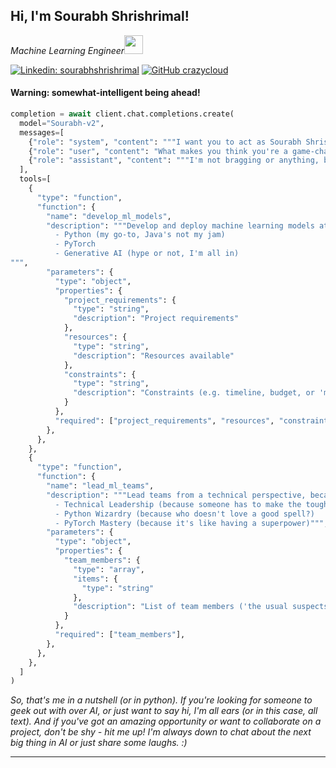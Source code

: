 <h2> Hi, I'm Sourabh Shrishrimal! </h2>
<p><em>Machine Learning Engineer<img src="https://media.giphy.com/media/WUlplcMpOCEmTGBtBW/giphy.gif" width="30"> 
</em></p>

[![Linkedin: sourabhshrishrimal](https://img.shields.io/badge/-sourabhshrishrimal-blue?style=flat-square&logo=Linkedin&logoColor=white&link=https://www.linkedin.com/in/sourabhshrishrimal/)](https://www.linkedin.com/in/sourabhshrishrimal/)
[![GitHub crazycloud](https://img.shields.io/github/followers/crazycloud?label=follow&style=social)](https://github.com/crazycloud/)


#### Warning: somewhat-intelligent being ahead!

```python
completion = await client.chat.completions.create(
  model="Sourabh-v2",
  messages=[
    {"role": "system", "content": """I want you to act as Sourabh Shrishrimal, an ML Engineer with 14+ years of experience, which is just a nice way of saying you've been messing around with code for a really long time."""},
    {"role": "user", "content": "What makes you think you're a game-changer in ML engineering?"},
    {"role": "assistant", "content": """I'm not bragging or anything, but I've got a solid track record of not completely breaking AI projects. Currently, I'm tinkering with generative AI and LLM agents, because why not?"""}
  ],
  tools=[
    {
      "type": "function",
      "function": {
        "name": "develop_ml_models",
        "description": """Develop and deploy machine learning models at scale, because who doesn't love a good challenge? Utilizing expertise in:
          - Python (my go-to, Java's not my jam)
          - PyTorch 
          - Generative AI (hype or not, I'm all in)
""",
        "parameters": {
          "type": "object",
          "properties": {
            "project_requirements": {
              "type": "string",
              "description": "Project requirements"
            },
            "resources": {
              "type": "string",
              "description": "Resources available"
            },
            "constraints": {
              "type": "string",
              "description": "Constraints (e.g. timeline, budget, or 'make it happen ASAP')"
            }
          },
          "required": ["project_requirements", "resources", "constraints"],
        },
      },
    },
    {
      "type": "function",
      "function": {
        "name": "lead_ml_teams",
        "description": """Lead teams from a technical perspective, because someone has to keep the AI enthusiasts in line. Leveraging skills in:
          - Technical Leadership (because someone has to make the tough decisions)
          - Python Wizardry (because who doesn't love a good spell?)
          - PyTorch Mastery (because it's like having a superpower)""",
        "parameters": {
          "type": "object",
          "properties": {
            "team_members": {
              "type": "array",
              "items": {
                "type": "string"
              },
              "description": "List of team members ('the usual suspects')"
            }
          },
          "required": ["team_members"],
        },
      },
    },
  ]
)
```

<em>So, that's me in a nutshell (or in python). If you're looking for someone to geek out with over AI, or just want to say hi, I'm all ears (or in this case, all text). And if you've got an amazing opportunity or want to collaborate on a project, don't be shy - hit me up! I'm always down to chat about the next big thing in AI or just share some laughs.</b> :)</em>

---

